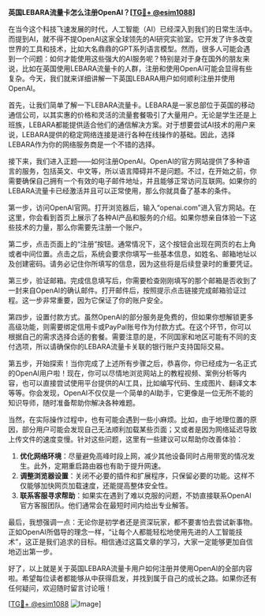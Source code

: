 **英国LEBARA流量卡怎么注册OpenAI？[[TG💪+ @esim1088](https://t.me/s/esim1088)]**

在当今这个科技飞速发展的时代，人工智能（AI）已经深入到我们的日常生活中。而提到AI，就不得不提OpenAI这家全球领先的AI研究实验室。它开发了许多改变世界的工具和技术，比如大名鼎鼎的GPT系列语言模型。然而，很多人可能会遇到一个问题：如何才能使用这些强大的AI服务呢？特别是对于身在国外的朋友来说，比如在英国使用LEBARA流量卡的人群，注册和使用OpenAI可能会显得有些复杂。今天，我们就来详细讲解一下英国LEBARA用户如何顺利注册并使用OpenAI。

首先，让我们简单了解一下LEBARA流量卡。LEBARA是一家总部位于英国的移动通信公司，以其实惠的价格和灵活的流量套餐吸引了大量用户。无论是学生还是上班族，LEBARA都能提供适合他们的通信解决方案。对于想要尝试AI技术的用户来说，LEBARA提供的稳定网络连接是进行各种在线操作的基础。因此，选择LEBARA作为你的网络服务商是一个不错的选择。

接下来，我们进入正题——如何注册OpenAI。OpenAI的官方网站提供了多种语言的服务，包括英文、中文等，所以语言障碍并不是问题。不过，在开始之前，你需要确保自己拥有一个有效的电子邮件地址，并且能够正常访问互联网。如果你的LEBARA流量卡已经激活并且可以正常使用，那么你就具备了基本的条件。

第一步，访问OpenAI官网。打开浏览器后，输入“openai.com”进入官方网站。在这里，你会看到首页上展示了各种AI产品和服务的介绍。如果你想亲自体验一下这些技术的力量，那么你需要先注册一个账户。

第二步，点击页面上的“注册”按钮。通常情况下，这个按钮会出现在网页的右上角或者中间位置。点击之后，系统会要求你填写一些基本信息，如姓名、邮箱地址以及创建密码。请务必记住你所填写的信息，因为这些将是后续登录时的重要凭证。

第三步，验证邮箱。完成信息填写后，你需要检查刚刚填写的那个邮箱是否收到了一封来自OpenAI的确认邮件。打开邮件后，按照提示点击链接完成邮箱验证过程。这一步非常重要，因为它保证了你的账户安全。

第四步，设置付款方式。虽然OpenAI的部分服务是免费的，但如果你想解锁更多高级功能，则需要绑定信用卡或PayPal账号作为付款方式。在这个环节，你可以根据自己的需求选择合适的套餐。需要注意的是，不同国家和地区可能有不同的支付选项，所以请确保你的LEBARA流量卡关联的银行账户支持国际交易。

第五步，开始探索！当你完成了上述所有步骤之后，恭喜你，你已经成为一名正式的OpenAI用户啦！现在，你可以尽情地浏览网站上的教程视频、案例分析等内容，也可以直接尝试使用平台提供的AI工具，比如编写代码、生成图片、翻译文本等等。你会发现，OpenAI不仅仅是一个简单的AI助手，它更像是一位无所不能的知识导师，随时准备帮助你解决各种难题。

当然，在实际操作过程中，也有可能会遇到一些小麻烦。比如，由于地理位置的原因，部分用户可能会发现自己无法顺利加载某些页面；又或者是因为网络延迟导致上传文件的速度变慢。针对这些问题，这里有一些建议可以帮助你改善体验：

1. **优化网络环境**：尽量避免高峰时段上网，减少其他设备同时占用带宽的情况发生。此外，定期重启路由器也有助于提升网速。
2. **调整浏览器设置**：关闭不必要的插件和扩展程序，只保留必要的功能。这样不仅能够加快网页加载速度，还能提高整体安全性。
3. **联系客服寻求帮助**：如果实在遇到了难以克服的问题，不妨直接联系OpenAI官方客服团队。他们通常会在最短时间内给出专业解答。

最后，我想强调一点：无论你是初学者还是资深玩家，都不要害怕去尝试新事物。正如OpenAI所倡导的理念一样，“让每个人都能轻松地使用先进的人工智能技术”，这正是我们追求的目标。相信通过这篇文章的学习，大家一定能够更加自信地迈出第一步。

好了，以上就是关于英国LEBARA流量卡用户如何注册并使用OpenAI的全部内容啦。希望每位读者都能够从中获得启发，并找到属于自己的成长之路。如果你还有任何疑问，欢迎随时留言讨论哦！

[[TG💪+ @esim1088](https://t.me/s/esim1088) ![Image](https://i.postimg.cc/4NQfJmqS/Snipaste-2025-05-13-00-14-12.png)]